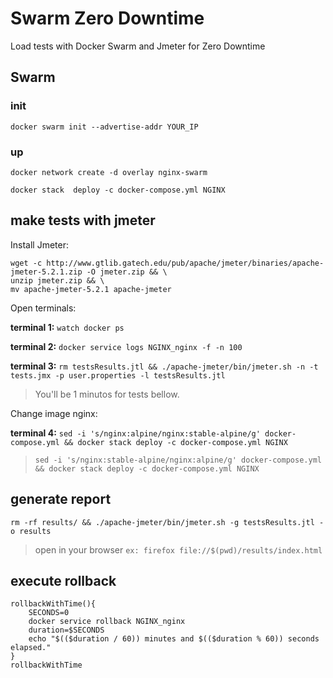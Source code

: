 # Swarm Zero Downtime

Load tests with Docker Swarm and Jmeter for Zero Downtime

## Swarm

### init

```
docker swarm init --advertise-addr YOUR_IP
```

### up

```
docker network create -d overlay nginx-swarm
```

```
docker stack  deploy -c docker-compose.yml NGINX
```
## make tests with jmeter

Install Jmeter: 

```
wget -c http://www.gtlib.gatech.edu/pub/apache/jmeter/binaries/apache-jmeter-5.2.1.zip -O jmeter.zip && \
unzip jmeter.zip && \
mv apache-jmeter-5.2.1 apache-jmeter
```

Open terminals:

**terminal 1:** `watch docker ps`

**terminal 2:** `docker service logs NGINX_nginx -f -n 100`

**terminal 3:** `rm testsResults.jtl && ./apache-jmeter/bin/jmeter.sh -n -t tests.jmx -p user.properties -l testsResults.jtl`

> You'll be 1 minutos for tests bellow.

Change image nginx:

**terminal 4:** `sed -i 's/nginx:alpine/nginx:stable-alpine/g' docker-compose.yml && docker stack deploy -c docker-compose.yml NGINX`
> `sed -i 's/nginx:stable-alpine/nginx:alpine/g' docker-compose.yml && docker stack deploy -c docker-compose.yml NGINX`

## generate report

```
rm -rf results/ && ./apache-jmeter/bin/jmeter.sh -g testsResults.jtl -o results
```

> open in your browser `ex: firefox file://$(pwd)/results/index.html`

## execute rollback

```
rollbackWithTime(){
    SECONDS=0
    docker service rollback NGINX_nginx
    duration=$SECONDS
    echo "$(($duration / 60)) minutes and $(($duration % 60)) seconds elapsed."
}
rollbackWithTime
```